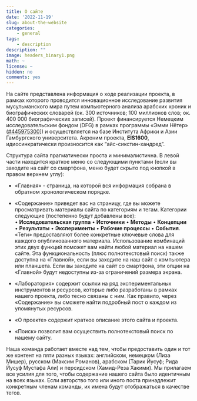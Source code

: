 ```yaml
---
title: О сайте
date: '2022-11-19'
slug: about-the-website
categories:
    - general
tags:
    - description
description: ""
image: headers_binary1.png
math: ~
license: ~
hidden: no
comments: yes
---
```


На сайте представлена информация о ходе реализации проекта, в рамках которого проводится инновационное исследование развития мусульманского мира путем компьютерного анализа арабских хроник и биографических словарей (ок. 300 источников; 100 миллионов слов; ок. 400 000 биографических записей). Проект финансируется Немецким исследовательским фондом (DFG) в рамках программы «Эмми Нётер» ([#445975300](https://gepris.dfg.de/gepris/projekt/445975300?language=en)]) и осуществляется на базе Института Африки и Азии Гамбургского университета. Акроним проекта, **EIS1600**, идиосинкратически произносится как “айс-сикстин-хандред”.

Структура сайта прагматически проста и минималистична. В левой части находится краткое меню со следующими пунктами (если вы заходите на сайт со смартфона, меню будет скрыто под кнопкой в правом верхнем углу):

- «Главная» - страница, на которой вся информация собрана в обратном хронологическом порядке.

- «Содержание» приведет вас на страницу, где вы можете просматривать материалы сайта по категориям и тегам. Категории следующие (постепенно будут добавлены все): • **Исследовательская группа** • **Источники** • **Методы** • **Концепции** • **Результаты** • **Эксперименты** • **Рабочие процессы** • **События**. «Теги» предоставляют более конкретные ключевые слова для каждого опубликованного материала. Использование комбинаций этих двух функций поможет вам найти любой материал на нашем сайте. Эта функциональность (плюс полнотекстовый поиск) также доступна на «Главной», если вы заходите на наш сайт с компьютера или планшета. Если вы заходите на сайт со смартфона, эти опции на «Главной» будут недоступны из-за ограничений размера экрана.

- «Лаборатория» содержит ссылки на ряд экспериментальных инструментов и ресурсов, которые либо разработаны в рамках нашего проекта, либо тесно связаны с ним. Как правило, через «Содержание» вы сможете найти подробный пост о каждом из упомянутых ресурсов.

- «О проекте» содержит краткое описание этого сайта и проекта.

- «Поиск» позволит вам осуществить полнотекстовый поиск по нашему сайту.

Наша команда работает вместе над тем, чтобы предоставить один и тот же контент на пяти разных языках: английском, немецком (Лиза Мишер), русском (Максим Романов), арабском (Тарик Йусуф; Рида Йусуф Мустафа Али) и персидском (Хамид-Реза Хакими). Мы прилагаем все усилия для того, чтобы содержание нашего сайта было идентичным на всех языках. Если авторство того или иного поста принадлежит конкретным членам команды, их имена будут отображаться в качестве тегов.

